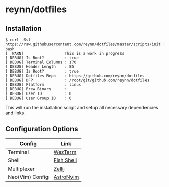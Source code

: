 # reynn/dotfiles

## Installation

```shell
$ curl -Ssl https://raw.githubusercontent.com/reynn/dotfiles/master/scripts/init | bash
[  WARN]                  This is a work in progress
[ DEBUG] Is Root?         : true
[ DEBUG] Terminal Columns : 170
[ DEBUG] Header Length    : 85
[ DEBUG] Is Root?         : true
[ DEBUG] Dotfiles Repo    : https://github.com/reynn/dotfiles
[ DEBUG] DFP              : /root/git/github.com/reynn/dotfiles
[ DEBUG] Platform         : linux
[ DEBUG] Brew Binary      :
[ DEBUG] User ID          : 0
[ DEBUG] User Group ID    : 0
```

This will run the installation script and setup all necessary dependencies and links.

## Configuration Options

| Config          | Link                                     |
| --------------- | ---------------------------------------- |
| Terminal        | [WezTerm](configs/wezterm/readme.md)     |
| Shell           | [Fish Shell](configs/fish/readme.md)     |
| Multiplexer     | [Zellij](configs/zellij/readme.md)       |
| Neo(Vim) Config | [AstroNvim](configs/astronvim/readme.md) |
